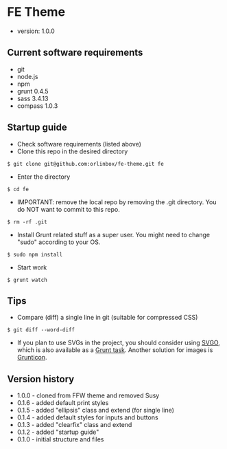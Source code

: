 # FE Theme
* version: 1.0.0

## Current software requirements

* git
* node.js
* npm
* grunt 0.4.5
* sass 3.4.13
* compass 1.0.3

## Startup guide

* Check software requirements (listed above)
* Clone this repo in the desired directory

```
$ git clone git@github.com:orlinbox/fe-theme.git fe
```

* Enter the directory

```
$ cd fe
```

* IMPORTANT: remove the local repo by removing the .git directory. You do NOT want to commit to this repo.

```
$ rm -rf .git
```

* Install Grunt related stuff as a super user. You might need to change "sudo" according to your OS.

```
$ sudo npm install
```

* Start work

```
$ grunt watch
```

## Tips

* Compare (diff) a single line in git (suitable for compressed CSS)

```
$ git diff --word-diff
```

* If you plan to use SVGs in the project, you should consider using [SVGO](https://github.com/svg/svgo), which is also available as a [Grunt task](https://github.com/sindresorhus/grunt-svgmin). Another solution for images is [Grunticon](https://github.com/filamentgroup/grunticon).

## Version history

* 1.0.0 - cloned from FFW theme and removed Susy
* 0.1.6 - added default print styles
* 0.1.5 - added "ellipsis" class and extend (for single line)
* 0.1.4 - added default styles for inputs and buttons
* 0.1.3 - added "clearfix" class and extend
* 0.1.2 - added "startup guide"
* 0.1.0 - initial structure and files
